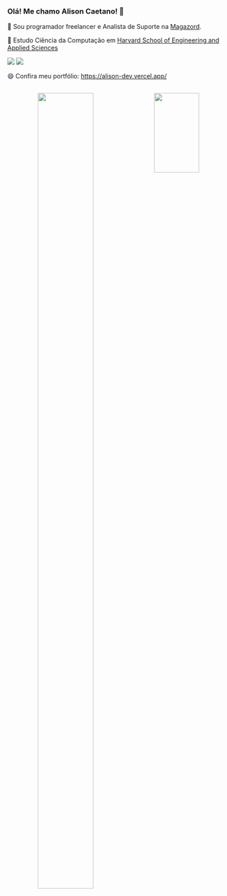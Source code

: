 ### Olá! Me chamo Alison Caetano! 👋

 🔭 Sou programador freelancer e Analista de Suporte na <a href="https://www.magazord.com.br/">Magazord</a>.
 
 🌱 Estudo Ciência da Computação em <a href="https://pll.harvard.edu/course/cs50-introduction-computer-science">Harvard School of Engineering and Applied Sciences</a>
 
<div> 
  <a href = "mailto:alizoncaetan@gmail.com"><img src="https://img.shields.io/badge/-Gmail-%23333?style=for-the-badge&logo=gmail&logoColor=white" target="_blank"></a>
  <a href="https://www.linkedin.com/in/alisoncaetano" target="_blank"><img src="https://img.shields.io/badge/-LinkedIn-%230077B5?style=for-the-badge&logo=linkedin&logoColor=white" target="_blank"></a> 
  
</div>
 
 😄 Confira meu portfólio: https://alison-dev.vercel.app/

##

<div align="center">
  <a style="display: flex;justify-content: space-around;" href="https://github.com/AlizonCaetano">
  <img height="1800em" width="50%" src="https://github-readme-stats.vercel.app/api?username=AlizonCaetano&show_icons=true&theme=synthwave&include_all_commits=true&count_private=true"/>
  <img height="180em" width="45%" src="https://github-readme-stats.vercel.app/api/top-langs/?username=AlizonCaetano&layout=donut&theme=synthwave"/>
</div>

##
 

